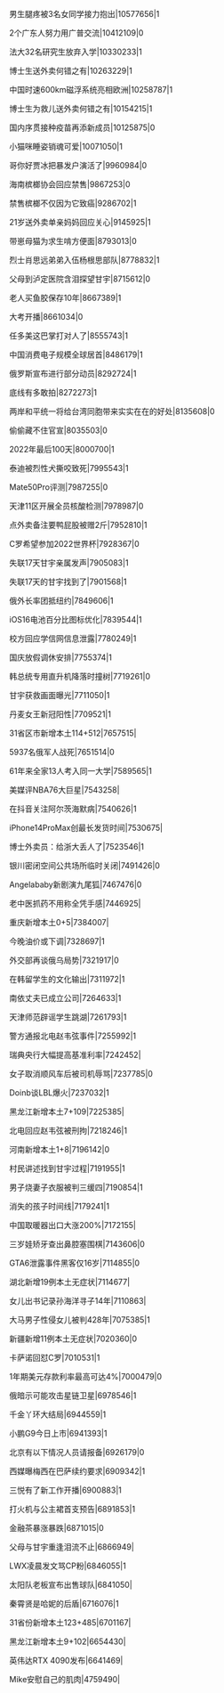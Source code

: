 男生腿疼被3名女同学接力抱出|10577656|1

2个广东人努力用广普交流|10412109|0

法大32名研究生放弃入学|10330233|1

博士生送外卖何错之有|10263229|1

中国时速600km磁浮系统亮相欧洲|10258787|1

博士生为救儿送外卖何错之有|10154215|1

国内序贯接种疫苗再添新成员|10125875|0

小猫咪睡姿销魂可爱|10071050|1

哥你好贾冰把暴发户演活了|9960984|0

海南槟榔协会回应禁售|9867253|0

禁售槟榔不仅因为它致癌|9286702|1

21岁送外卖单亲妈妈回应关心|9145925|1

带崽母猫为求生啃方便面|8793013|0

烈士肖思远弟弟入伍杨根思部队|8778832|1

父母到泸定医院含泪探望甘宇|8715612|0

老人买鱼胶保存10年|8667389|1

大考开播|8661034|0

任多美这巴掌打对人了|8555743|1

中国消费电子规模全球居首|8486179|1

俄罗斯宣布进行部分动员|8292724|1

底线有多敢拍|8272273|1

两岸和平统一将给台湾同胞带来实实在在的好处|8135608|0

偷偷藏不住官宣|8035503|0

2022年最后100天|8000700|1

泰迪被烈性犬撕咬致死|7995543|1

Mate50Pro评测|7987255|0

天津11区开展全员核酸检测|7978987|0

点外卖备注要鸭屁股被赠2斤|7952810|1

C罗希望参加2022世界杯|7928367|0

失联17天甘宇亲属发声|7905083|1

失联17天的甘宇找到了|7901568|1

俄外长率团抵纽约|7849606|1

iOS16电池百分比图标优化|7839544|1

校方回应学信网信息泄露|7780249|1

国庆放假调休安排|7755374|1

韩总统专用直升机降落时撞树|7719261|0

甘宇获救画面曝光|7711050|1

丹麦女王新冠阳性|7709521|1

31省区市新增本土114+512|7657515|

5937名俄军人战死|7651514|0

61年来全家13人考入同一大学|7589565|1

美媒评NBA76大巨星|7543258|

在抖音关注阿尔茨海默病|7540626|1

iPhone14ProMax创最长发货时间|7530675|

博士外卖员：给浙大丢人了|7523546|1

银川密闭空间公共场所临时关闭|7491426|0

Angelababy新剧演九尾狐|7467476|0

老中医抓药不用称全凭手感|7446925|

重庆新增本土0+5|7384007|

今晚油价或下调|7328697|1

外交部再谈俄乌局势|7321917|0

在韩留学生的文化输出|7311972|1

南依丈夫已成立公司|7264633|1

天津师范辟谣学生跳湖|7261793|1

警方通报北电赵韦弦事件|7255992|1

瑞典央行大幅提高基准利率|7242452|

女子取消顺风车后被司机辱骂|7237785|0

Doinb谈LBL爆火|7237032|1

黑龙江新增本土7+109|7225385|

北电回应赵韦弦被刑拘|7218246|1

河南新增本土1+8|7196142|0

村民讲述找到甘宇过程|7191955|1

男子烧妻子衣服被判三缓四|7190854|1

消失的孩子时间线|7179241|1

中国取暖器出口大涨200%|7172155|

三岁娃矫牙查出鼻腔塞围棋|7143606|0

GTA6泄露事件黑客仅16岁|7114855|0

湖北新增19例本土无症状|7114677|

女儿出书记录孙海洋寻子14年|7110863|

大马男子性侵女儿被判428年|7075385|1

新疆新增11例本土无症状|7020360|0

卡萨诺回怼C罗|7010531|1

1年期美元存款利率最高可达4%|7000479|0

俄暗示可能攻击星链卫星|6978546|1

千金丫环大结局|6944559|1

小鹏G9今日上市|6941393|1

北京有以下情况人员请报备|6926179|0

西媒曝梅西在巴萨续约要求|6909342|1

三悦有了新工作开播|6900883|1

打火机与公主裙首支预告|6891853|1

金融茶暴涨暴跌|6871015|0

父母与甘宇重逢泪流不止|6866949|

LWX凌晨发文骂CP粉|6846055|1

太阳队老板宣布出售球队|6841050|

秦霄贤是哈妮的后盾|6716076|1

31省份新增本土123+485|6701167|

黑龙江新增本土9+102|6654430|

英伟达RTX 4090发布|6641469|

Mike安慰自己的肌肉|4759490|

